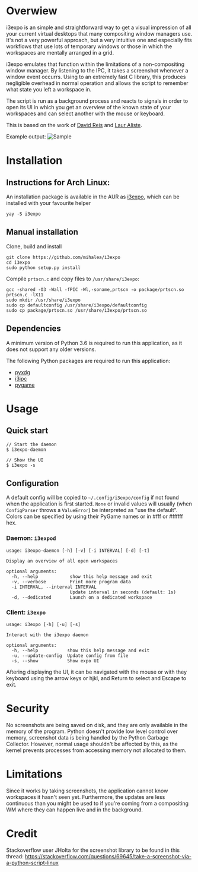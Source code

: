 # Overwiew

i3expo is an simple and straightforward way to get a visual impression of all your
current virtual desktops that many compositing window managers use. It's not a
very powerful approach, but a very intuitive one and especially fits workflows
that use lots of temporary windows or those in which the workspaces are mentally
arranged in a grid.

i3expo emulates that function within the limitations of a non-compositing window
manager. By listening to the IPC, it takes a screenshot whenever a window event
occurrs. Using to an extremely fast C library, this produces negligible
overhead in normal operation and allows the script to remember what state you
left a workspace in.

The script is run as a background process and reacts to signals in order to open
its UI in which you get an overview of the known state of your workspaces and
can select another with the mouse or keyboard.

This is based on the work of [David Reis](https://gitlab.com/d.reis) and [Laur Aliste](https://gitlab.com/laur891).

Example output:
![Sample](img/ui.png)

# Installation

## Instructions for Arch Linux:

An installation package is available in the AUR as [i3expo](https://aur.archlinux.org/packages/i3expo), which can be installed with your favourite helper

```
yay -S i3expo
```

## Manual installation

Clone, build and install

```
git clone https://github.com/mihalea/i3expo
cd i3expo
sudo python setup.py install
```

Compile `prtscn.c` and copy files to `/usr/share/i3expo`:

```
gcc -shared -O3 -Wall -fPIC -Wl,-soname,prtscn -o package/prtscn.so prtscn.c -lX11
sudo mkdir /usr/share/i3expo
sudo cp defaultconfig /usr/share/i3expo/defaultconfig
sudo cp package/prtscn.so /usr/share/i3expo/prtscn.so
```

## Dependencies

A minimum version of Python 3.6 is required to run this application, as it does not support any older versions.

The following Python packages are required to run this application:

- [pyxdg](https://pypi.org/project/pygame/)
- [i3ipc](https://pypi.org/project/i3ipc/)
- [pygame](https://pypi.org/project/pyxdg/)

# Usage

## Quick start

```
// Start the daemon
$ i3expo-daemon

// Show the UI
$ i3expo -s
```

## Configuration

A default config will be copied to `~/.config/i3expo/config` if not found when
the application is first started. `None` or invalid values will usually
(when `ConfigParser` throws a `ValueError`) be interpreted as "use the default".
Colors can be specified by using their PyGame names or in #fff or #ffffff hex.

### Daemon: `i3expod`

```
usage: i3expo-daemon [-h] [-v] [-i INTERVAL] [-d] [-t]

Display an overview of all open workspaces

optional arguments:
  -h, --help            show this help message and exit
  -v, --verbose         Print more program data
  -i INTERVAL, --interval INTERVAL
                        Update interval in seconds (default: 1s)
  -d, --dedicated       Launch on a dedicated workspace
```

### Client: `i3expo`

```
usage: i3expo [-h] [-u] [-s]

Interact with the i3expo daemon

optional arguments:
  -h, --help           show this help message and exit
  -u, --update-config  Update config from file
  -s, --show           Show expo UI
```

Aftering displaying the UI, it can be navigated with the mouse or with they keyboard using the arrow keys or hjkl, and Return to select and Escape to exit.

# Security

No screenshots are being saved on disk, and they are only available in the memory of the program. Python doesn't provide low level control over memory, screenshot data is being handled by the Python Garbage Collector. However, normal usage shouldn't be affected by this, as the kernel prevents processes from accessing memory not allocated to them.

# Limitations

Since it works by taking screenshots, the application cannot know workspaces it
hasn't seen yet. Furthermore, the updates are less continuous than you might be
used to if you're coming from a compositing WM where they can happen live and in the background.

# Credit

Stackoverflow user JHolta for the screenshot library to be found in this thread:
https://stackoverflow.com/questions/69645/take-a-screenshot-via-a-python-script-linux
